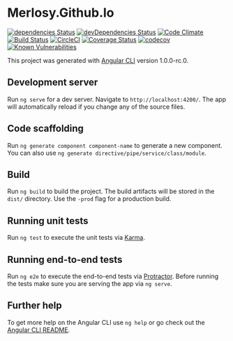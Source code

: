 # Merlosy.Github.Io

[![dependencies Status](https://david-dm.org/merlosy/merlosy.github.io/status.svg)](https://david-dm.org/merlosy/merlosy.github.io)
[![devDependencies Status](https://david-dm.org/merlosy/merlosy.github.io/dev-status.svg)](https://david-dm.org/merlosy/merlosy.github.io?type=dev)
[![Code Climate](https://lima.codeclimate.com/github/merlosy/merlosy.github.io/badges/gpa.svg)](https://lima.codeclimate.com/github/merlosy/merlosy.github.io)
[![Build Status](https://travis-ci.org/merlosy/merlosy.github.io.svg?branch=dev-ng)](https://travis-ci.org/merlosy/merlosy.github.io)
[![CircleCI](https://circleci.com/gh/merlosy/merlosy.github.io/tree/dev-ng.svg?style=svg)](https://circleci.com/gh/merlosy/merlosy.github.io/tree/dev-ng)
[![Coverage Status](https://coveralls.io/repos/github/merlosy/merlosy.github.io/badge.svg?branch=dev-ng)](https://coveralls.io/github/merlosy/merlosy.github.io?branch=dev-ng)
[![codecov](https://codecov.io/gh/merlosy/merlosy.github.io/branch/dev-ng/graph/badge.svg)](https://codecov.io/gh/merlosy/merlosy.github.io)
[![Known Vulnerabilities](https://snyk.io/test/github/merlosy/merlosy.github.io/badge.svg)](https://snyk.io/test/github/merlosy/merlosy.github.io)


This project was generated with [Angular CLI](https://github.com/angular/angular-cli) version 1.0.0-rc.0.

## Development server
Run `ng serve` for a dev server. Navigate to `http://localhost:4200/`. The app will automatically reload if you change any of the source files.

## Code scaffolding

Run `ng generate component component-name` to generate a new component. You can also use `ng generate directive/pipe/service/class/module`.

## Build

Run `ng build` to build the project. The build artifacts will be stored in the `dist/` directory. Use the `-prod` flag for a production build.

## Running unit tests

Run `ng test` to execute the unit tests via [Karma](https://karma-runner.github.io).

## Running end-to-end tests

Run `ng e2e` to execute the end-to-end tests via [Protractor](http://www.protractortest.org/).
Before running the tests make sure you are serving the app via `ng serve`.

## Further help

To get more help on the Angular CLI use `ng help` or go check out the [Angular CLI README](https://github.com/angular/angular-cli/blob/master/README.md).

